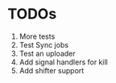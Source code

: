 # TODOs


1. More tests
1. Test Sync jobs
1. Test an uploader
1. Add signal handlers for kill
1. Add shifter support
